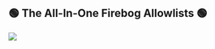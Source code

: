 ## 🟢 The All-In-One Firebog Allowlists 🟢

[![](https://github.com/user-attachments/assets/739f1957-73ea-4c5b-a556-0ed546fdfe4b)](https://github.com/KnightmareVIIVIIXC/AIO-Firebog-Blocklists) 

